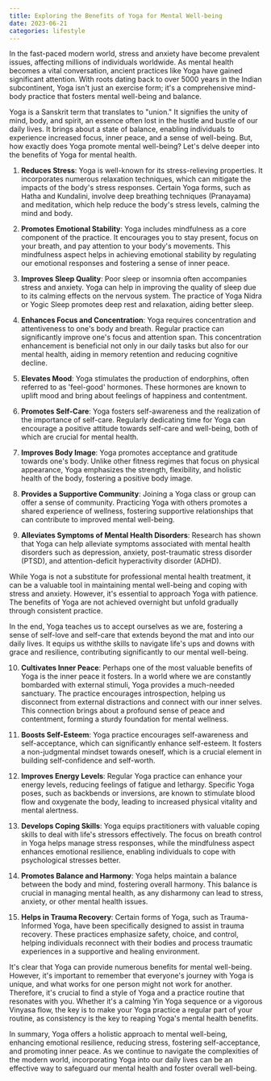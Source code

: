 ```yaml
---
title: Exploring the Benefits of Yoga for Mental Well-being
date: 2023-06-21
categories: lifestyle
---
```

In the fast-paced modern world, stress and anxiety have become prevalent issues, affecting millions of individuals worldwide. As mental health becomes a vital conversation, ancient practices like Yoga have gained significant attention. With roots dating back to over 5000 years in the Indian subcontinent, Yoga isn't just an exercise form; it's a comprehensive mind-body practice that fosters mental well-being and balance.

Yoga is a Sanskrit term that translates to "union." It signifies the unity of mind, body, and spirit, an essence often lost in the hustle and bustle of our daily lives. It brings about a state of balance, enabling individuals to experience increased focus, inner peace, and a sense of well-being. But, how exactly does Yoga promote mental well-being? Let's delve deeper into the benefits of Yoga for mental health.

1. **Reduces Stress**: Yoga is well-known for its stress-relieving properties. It incorporates numerous relaxation techniques, which can mitigate the impacts of the body's stress responses. Certain Yoga forms, such as Hatha and Kundalini, involve deep breathing techniques (Pranayama) and meditation, which help reduce the body's stress levels, calming the mind and body.

2. **Promotes Emotional Stability**: Yoga includes mindfulness as a core component of the practice. It encourages you to stay present, focus on your breath, and pay attention to your body's movements. This mindfulness aspect helps in achieving emotional stability by regulating our emotional responses and fostering a sense of inner peace.

3. **Improves Sleep Quality**: Poor sleep or insomnia often accompanies stress and anxiety. Yoga can help in improving the quality of sleep due to its calming effects on the nervous system. The practice of Yoga Nidra or Yogic Sleep promotes deep rest and relaxation, aiding better sleep.

4. **Enhances Focus and Concentration**: Yoga requires concentration and attentiveness to one's body and breath. Regular practice can significantly improve one's focus and attention span. This concentration enhancement is beneficial not only in our daily tasks but also for our mental health, aiding in memory retention and reducing cognitive decline.

5. **Elevates Mood**: Yoga stimulates the production of endorphins, often referred to as 'feel-good' hormones. These hormones are known to uplift mood and bring about feelings of happiness and contentment.

6. **Promotes Self-Care**: Yoga fosters self-awareness and the realization of the importance of self-care. Regularly dedicating time for Yoga can encourage a positive attitude towards self-care and well-being, both of which are crucial for mental health.

7. **Improves Body Image**: Yoga promotes acceptance and gratitude towards one's body. Unlike other fitness regimes that focus on physical appearance, Yoga emphasizes the strength, flexibility, and holistic health of the body, fostering a positive body image.

8. **Provides a Supportive Community**: Joining a Yoga class or group can offer a sense of community. Practicing Yoga with others promotes a shared experience of wellness, fostering supportive relationships that can contribute to improved mental well-being.

9. **Alleviates Symptoms of Mental Health Disorders**: Research has shown that Yoga can help alleviate symptoms associated with mental health disorders such as depression, anxiety, post-traumatic stress disorder (PTSD), and attention-deficit hyperactivity disorder (ADHD).

While Yoga is not a substitute for professional mental health treatment, it can be a valuable tool in maintaining mental well-being and coping with stress and anxiety. However, it's essential to approach Yoga with patience. The benefits of Yoga are not achieved overnight but unfold gradually through consistent practice.

In the end, Yoga teaches us to accept ourselves as we are, fostering a sense of self-love and self-care that extends beyond the mat and into our daily lives. It equips us withthe skills to navigate life's ups and downs with grace and resilience, contributing significantly to our mental well-being.

10. **Cultivates Inner Peace**: Perhaps one of the most valuable benefits of Yoga is the inner peace it fosters. In a world where we are constantly bombarded with external stimuli, Yoga provides a much-needed sanctuary. The practice encourages introspection, helping us disconnect from external distractions and connect with our inner selves. This connection brings about a profound sense of peace and contentment, forming a sturdy foundation for mental wellness.

11. **Boosts Self-Esteem**: Yoga practice encourages self-awareness and self-acceptance, which can significantly enhance self-esteem. It fosters a non-judgmental mindset towards oneself, which is a crucial element in building self-confidence and self-worth.

12. **Improves Energy Levels**: Regular Yoga practice can enhance your energy levels, reducing feelings of fatigue and lethargy. Specific Yoga poses, such as backbends or inversions, are known to stimulate blood flow and oxygenate the body, leading to increased physical vitality and mental alertness.

13. **Develops Coping Skills**: Yoga equips practitioners with valuable coping skills to deal with life's stressors effectively. The focus on breath control in Yoga helps manage stress responses, while the mindfulness aspect enhances emotional resilience, enabling individuals to cope with psychological stresses better.

14. **Promotes Balance and Harmony**: Yoga helps maintain a balance between the body and mind, fostering overall harmony. This balance is crucial in managing mental health, as any disharmony can lead to stress, anxiety, or other mental health issues.

15. **Helps in Trauma Recovery**: Certain forms of Yoga, such as Trauma-Informed Yoga, have been specifically designed to assist in trauma recovery. These practices emphasize safety, choice, and control, helping individuals reconnect with their bodies and process traumatic experiences in a supportive and healing environment.

It's clear that Yoga can provide numerous benefits for mental well-being. However, it's important to remember that everyone's journey with Yoga is unique, and what works for one person might not work for another. Therefore, it's crucial to find a style of Yoga and a practice routine that resonates with you. Whether it's a calming Yin Yoga sequence or a vigorous Vinyasa flow, the key is to make your Yoga practice a regular part of your routine, as consistency is the key to reaping Yoga's mental health benefits.

In summary, Yoga offers a holistic approach to mental well-being, enhancing emotional resilience, reducing stress, fostering self-acceptance, and promoting inner peace. As we continue to navigate the complexities of the modern world, incorporating Yoga into our daily lives can be an effective way to safeguard our mental health and foster overall well-being.